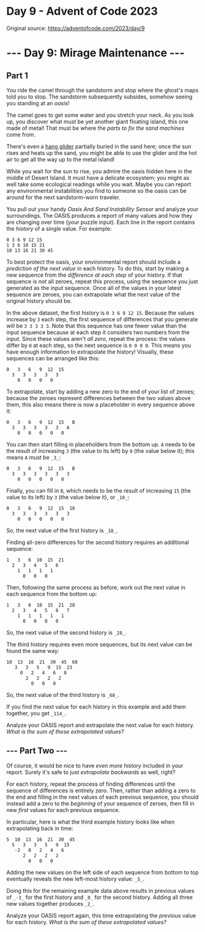 # Day 9 - Advent of Code 2023

Original source: https://adventofcode.com/2023/day/9

# --- Day 9: Mirage Maintenance ---

## Part 1

You ride the camel through the sandstorm and stop where the ghost's maps told you to stop.  The sandstorm subsequently subsides, somehow seeing you standing at an  _oasis_!

The camel goes to get some water and you stretch your neck. As you look up, you discover what must be yet another giant floating island, this one made of metal! That must be where the  _parts to fix the sand machines_  come from.

There's even a  [hang glider](https://en.wikipedia.org/wiki/Hang_gliding)  partially buried in the sand here; once the sun rises and heats up the sand, you might be able to use the glider and the hot air to get all the way up to the metal island!

While you wait for the sun to rise, you admire the oasis hidden here in the middle of Desert Island. It must have a delicate ecosystem; you might as well take some ecological readings while you wait. Maybe you can report any environmental instabilities you find to someone so the oasis can be around for the next sandstorm-worn traveler.

You pull out your handy  _Oasis And Sand Instability Sensor_  and analyze your surroundings. The OASIS produces a report of many values and how they are changing over time (your puzzle input). Each line in the report contains the  _history_  of a single value. For example:

```
0 3 6 9 12 15
1 3 6 10 15 21
10 13 16 21 30 45
```

To best protect the oasis, your environmental report should include a  _prediction of the next value_  in each history. To do this, start by making a new sequence from the  _difference at each step_  of your history. If that sequence is  _not_  all zeroes, repeat this process, using the sequence you just generated as the input sequence. Once all of the values in your latest sequence are zeroes, you can extrapolate what the next value of the original history should be.

In the above dataset, the first history is  `0 3 6 9 12 15`. Because the values increase by  `3`  each step, the first sequence of differences that you generate will be  `3 3 3 3 3`. Note that this sequence has one fewer value than the input sequence because at each step it considers two numbers from the input. Since these values aren't  _all zero_, repeat the process: the values differ by  `0`  at each step, so the next sequence is  `0 0 0 0`. This means you have enough information to extrapolate the history! Visually, these sequences can be arranged like this:

```
0   3   6   9  12  15
  3   3   3   3   3
    0   0   0   0
```

To extrapolate, start by adding a new zero to the end of your list of zeroes; because the zeroes represent differences between the two values above them, this also means there is now a placeholder in every sequence above it:

```
0   3   6   9  12  15   B
  3   3   3   3   3   A
    0   0   0   0   0
```

You can then start filling in placeholders from the bottom up.  `A`  needs to be the result of increasing  `3`  (the value to its left) by  `0`  (the value below it); this means  `A`  must be  `_3_`:

```
0   3   6   9  12  15   B
  3   3   3   3   3   3
    0   0   0   0   0
```

Finally, you can fill in  `B`, which needs to be the result of increasing  `15`  (the value to its left) by  `3`  (the value below it), or  `_18_`:

```
0   3   6   9  12  15  18
  3   3   3   3   3   3
    0   0   0   0   0
```

So, the next value of the first history is  `_18_`.

Finding all-zero differences for the second history requires an additional sequence:

```
1   3   6  10  15  21
  2   3   4   5   6
    1   1   1   1
      0   0   0
```

Then, following the same process as before, work out the next value in each sequence from the bottom up:

```
1   3   6  10  15  21  28
  2   3   4   5   6   7
    1   1   1   1   1
      0   0   0   0
```

So, the next value of the second history is  `_28_`.

The third history requires even more sequences, but its next value can be found the same way:

```
10  13  16  21  30  45  68
   3   3   5   9  15  23
     0   2   4   6   8
       2   2   2   2
         0   0   0
```

So, the next value of the third history is  `_68_`.

If you find the next value for each history in this example and add them together, you get  `_114_`.

Analyze your OASIS report and extrapolate the next value for each history.  _What is the sum of these extrapolated values?_

## --- Part Two ---

Of course, it would be nice to have  _even more history_  included in your report. Surely it's safe to just  _extrapolate backwards_  as well, right?

For each history, repeat the process of finding differences until the sequence of differences is entirely zero. Then, rather than adding a zero to the end and filling in the next values of each previous sequence, you should instead add a zero to the  _beginning_  of your sequence of zeroes, then fill in new  _first_  values for each previous sequence.

In particular, here is what the third example history looks like when extrapolating back in time:

```
5  10  13  16  21  30  45
  5   3   3   5   9  15
   -2   0   2   4   6
      2   2   2   2
        0   0   0
```

Adding the new values on the left side of each sequence from bottom to top eventually reveals the new left-most history value:  `_5_`.

Doing this for the remaining example data above results in previous values of  `_-3_`  for the first history and  `_0_`  for the second history. Adding all three new values together produces  `_2_`.

Analyze your OASIS report again, this time extrapolating the  _previous_  value for each history.  _What is the sum of these extrapolated values?_